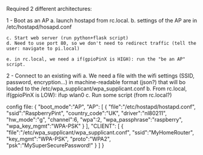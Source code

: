 Required 2 different architectures:

1 - Boot as an AP
    a. launch hostapd from rc.local.
    b. settings of the AP are in /etc/hostapd/hosapd.conf

    c. Start web server (run python+flask script)
    d. Need to use port 80, so we don't need to redirect traffic (tell the user: navigate to pi.local)

    e. in rc.local, we need a if(gpioPinX is HIGH): run the "be an AP" script.

2 - Connect to an existing wifi
    a. We need a file with the wifi settings (SSID, password, encryption...) in machine-readable format (json?) that will bo loaded to the /etc/wpa_supplicant/wpa_supplicant.conf
    b. From rc.local, if(gpioPinX is LOW): ifup wlan0
    c. Run some script (from rc.local?)





config file:
{
    "boot_mode":"AP",
    "AP":
    [
        {
            "file":"/etc/hostapd/hostapd.conf",
            "ssid":"RaspberryPint",
            "country_code":"UK",
            "driver":"nl80211",
            "hw_mode":"g",
            "channel":6,
            "wpa":2,
            "wpa_passphrase":"raspberry",
            "wpa_key_mgmt":"WPA-PSK"
        }
    ],
    "CLIENT":
    [
        {
            "file":"/etc/wpa_supplicant/wpa_supplicant.conf",
            "ssid":"MyHomeRouter",
            "key_mgmt":"WPA-PSK",
            "proto":"WPA2",
            "psk":"MySuperSecurePassword!"
        }
    ]
}
